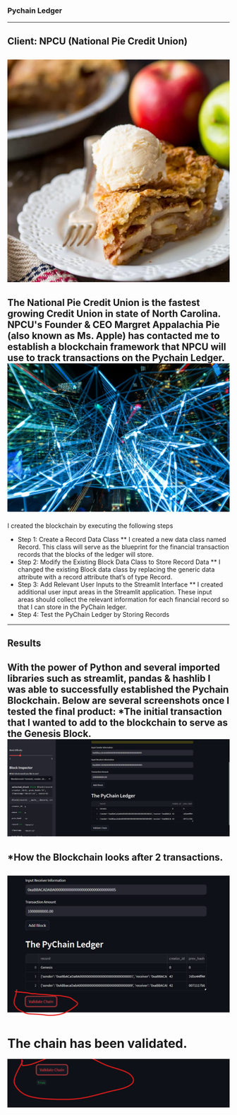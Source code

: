 ### Pychain Ledger
---
## Client: NPCU (National Pie Credit Union)
![Alt Text](pychain_pie.jpg)
---
The National Pie Credit Union is the fastest growing Credit Union in state of North Carolina. NPCU's Founder & CEO Margret Appalachia Pie (also known as Ms. Apple) has contacted me to establish a blockchain framework that NPCU will use to track transactions on the Pychain Ledger.
![Alt Text](interweb_connection.jpg)
---
I created the blockchain by executing the following steps
* Step 1: Create a Record Data Class
** I created a new data class named Record. This class will serve as the blueprint for the financial transaction records that the blocks of the ledger will store.
* Step 2: Modify the Existing Block Data Class to Store Record Data
** I changed the existing Block data class by replacing the generic data attribute with a record attribute that’s of type Record.
* Step 3: Add Relevant User Inputs to the Streamlit Interface
** I created additional user input areas in the Streamlit application. These input areas should collect the relevant information for each financial record so that I can store in the PyChain ledger.
* Step 4: Test the PyChain Ledger by Storing Records

---
## Results

With the power of Python and several imported libraries such as streamlit, pandas & hashlib I was able to successfully established the Pychain Blockchain. Below are several screenshots once I tested the final product:
*The initial transaction that I wanted to add to the blockchain to serve as the Genesis Block.
![Alt Text](screenshot_1_pychain.png)
---
*How the Blockchain looks after 2 transactions.
---
![Alt Text](screenshot_2_pychain.png)
---
# The chain has been validated.
![Alt Text](screenshot_3_pychain.png)
